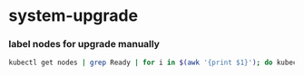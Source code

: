 # system-upgrade
### label nodes for upgrade manually
```sh
kubectl get nodes | grep Ready | for i in $(awk '{print $1}'); do kubectl label node $i plan.upgrade.cattle.io/k3s=true; done
```
